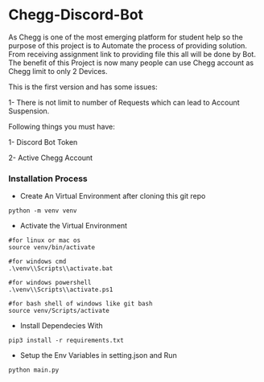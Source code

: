 # Chegg-Discord-Bot
As Chegg is one of the most emerging platform for student help so the purpose of this project is to Automate the process of providing solution. From receiving assignment link to providing file this all will be done by Bot. The benefit of this Project is now many people can use Chegg account as Chegg limit to only 2 Devices.  

This is the first version and has some issues:

1- There is not limit to number of Requests which can lead to Account Suspension.

Following things you must have:

1- Discord Bot Token

2- Active Chegg Account

### Installation Process
- Create An Virtual Environment after cloning this git repo
```python3
python -m venv venv
```
- Activate the Virtual Environment
```python3
#for linux or mac os
source venv/bin/activate

#for windows cmd
.\venv\\Scripts\\activate.bat

#for windows powershell
.\venv\\Scripts\\activate.ps1

#for bash shell of windows like git bash
source venv/Scripts/activate
```

- Install Dependecies With
```python3
pip3 install -r requirements.txt
```

- Setup the Env Variables in setting.json and Run
```bash
python main.py
```
